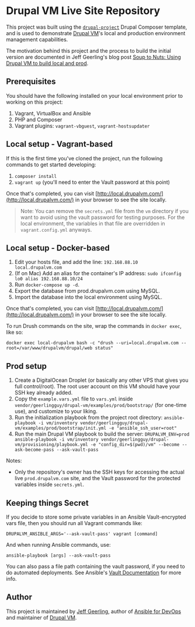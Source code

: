 # Drupal VM Live Site Repository

This project was built using the [`drupal-project`](https://github.com/drupal-composer/drupal-project) Drupal Composer template, and is used to demonstrate [Drupal VM](https://www.drupalvm.com)'s local and production environment management capabilities.

The motivation behind this project and the process to build the initial version are documented in Jeff Geerling's blog post [Soup to Nuts: Using Drupal VM to build local and prod](https://www.jeffgeerling.com/blog/2017/soup-nuts-using-drupal-vm-build-local-and-prod).

## Prerequisites

You should have the following installed on your local environment prior to working on this project:

  1. Vagrant, VirtualBox and Ansible
  2. PHP and Composer
  3. Vagrant plugins: `vagrant-vbguest`, `vagrant-hostsupdater`

## Local setup - Vagrant-based

If this is the first time you've cloned the project, run the following commands to get started developing:

  1. `composer install`
  2. `vagrant up` (you'll need to enter the Vault password at this point)

Once that's completed, you can visit [http://local.drupalvm.com/](http://local.drupalvm.com/) in your browser to see the site locally.

> Note: You can remove the `secrets.yml` file from the `vm` directory if you want to avoid using the vault password for testing purposes. For the local environment, the variables in that file are overridden in `vagrant.config.yml` anyways.

## Local setup - Docker-based

  1. Edit your hosts file, and add the line: `192.168.88.10  local.drupalvm.com`
  2. (If on Mac) Add an alias for the container's IP address: `sudo ifconfig lo0 alias 192.168.88.10/24`
  3. Run `docker-compose up -d`.
  4. Export the database from prod.drupalvm.com using MySQL.
  5. Import the database into the local environment using MySQL.

Once that's completed, you can visit [http://local.drupalvm.com/](http://local.drupalvm.com/) in your browser to see the site locally.

To run Drush commands on the site, wrap the commands in `docker exec`, like so:

    docker exec local-drupalvm bash -c "drush --uri=local.drupalvm.com --root=/var/www/drupalvm/drupal/web status"

## Prod setup

  1. Create a DigitalOcean Droplet (or basically any other VPS that gives you full control/root). The root user account on this VM should have your SSH key already added.
  2. Copy the `example.vars.yml` file to `vars.yml` inside `vendor/geerlingguy/drupal-vm/examples/prod/bootstrap/` (for one-time use), and customize to your liking.
  3. Run the initialization playbook from the project root directory: `ansible-playbook -i vm/inventory vendor/geerlingguy/drupal-vm/examples/prod/bootstrap/init.yml -e "ansible_ssh_user=root"`
  4. Run the main Drupal VM playbook to build the server: `DRUPALVM_ENV=prod ansible-playbook -i vm/inventory vendor/geerlingguy/drupal-vm/provisioning/playbook.yml -e "config_dir=$(pwd)/vm" --become --ask-become-pass --ask-vault-pass`

Notes:

  - Only the repository's owner has the SSH keys for accessing the actual live `prod.drupalvm.com` site, and the Vault password for the protected variables inside `secrets.yml`.

## Keeping things Secret

If you decide to store some private variables in an Ansible Vault-encrypted vars file, then you should run all Vagrant commands like:

    DRUPALVM_ANSIBLE_ARGS='--ask-vault-pass' vagrant [command]

And when running Ansible commands, use:

    ansible-playbook [args] --ask-vault-pass

You can also pass a file path containing the vault password, if you need to do automated deployments. See Ansible's [Vault Documentation](http://docs.ansible.com/ansible/playbooks_vault.html#creating-encrypted-files) for more info.

## Author

This project is maintained by [Jeff Geerling](https://www.jeffgeerling.com/), author of [Ansible for DevOps](https://www.ansiblefordevops.com) and maintainer of [Drupal VM](https://www.drupalvm.com).
